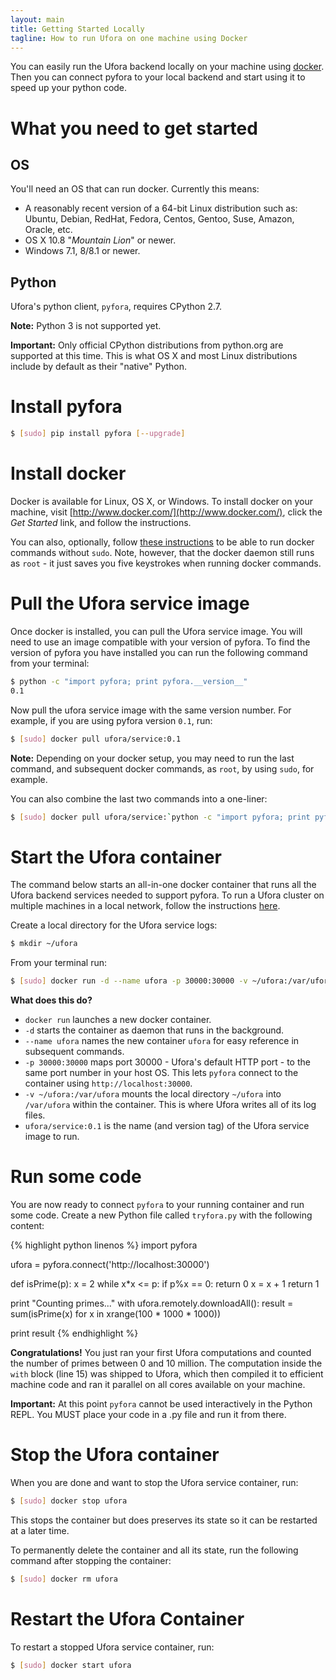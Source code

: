 ```yaml
---
layout: main
title: Getting Started Locally
tagline: How to run Ufora on one machine using Docker
---
```


You can easily run the Ufora backend locally on your machine using [docker](http://www.docker.com/).
Then you can connect pyfora to your local backend and start using it to speed up your python code.

# What you need to get started
## OS
You'll need an OS that can run docker. Currently this means:

- A reasonably recent version of a 64-bit Linux distribution such as: Ubuntu, Debian, RedHat, Fedora, Centos, Gentoo, Suse, Amazon, Oracle, etc.
- OS X 10.8 "*Mountain Lion*" or newer.
- Windows 7.1, 8/8.1 or newer.


## Python
Ufora's python client, `pyfora`, requires CPython 2.7.

**Note:** Python 3 is not supported yet.

**Important:** Only official CPython distributions from python.org are supported at this time.
This is what OS X and most Linux distributions include by default as their "native" Python.


# Install pyfora

```bash
$ [sudo] pip install pyfora [--upgrade]
```

# Install docker
Docker is available for Linux, OS X, or Windows. To install docker on your machine, visit [http://www.docker.com/](http://www.docker.com/), click the *Get Started* link, and follow the instructions.

You can also, optionally, follow [these instructions](http://askubuntu.com/a/477554) to be able to run docker commands without `sudo`. Note, however, that the docker daemon still runs as `root` - it just saves you five keystrokes when running docker commands.


# Pull the Ufora service image
Once docker is installed, you can pull the Ufora service image. You will need to use an image compatible with your version of pyfora.
To find the version of pyfora you have installed you can run the following command from your terminal:

```bash
$ python -c "import pyfora; print pyfora.__version__"
0.1
```

Now pull the ufora service image with the same version number. For example, if you are using pyfora version `0.1`, run:

```bash
$ [sudo] docker pull ufora/service:0.1
```

**Note:** Depending on your docker setup, you may need to run the last command, and subsequent docker commands, as `root`, by using `sudo`, for example.


You can also combine the last two commands into a one-liner:

```bash
$ [sudo] docker pull ufora/service:`python -c "import pyfora; print pyfora.__version__"`
```


# Start the Ufora container

The command below starts an all-in-one docker container that runs all the Ufora backend services needed to support pyfora. To run a Ufora cluster on multiple machines in a local network, follow the instructions [here](getting-started-cluster.html).

Create a local directory for the Ufora service logs:

```bash
$ mkdir ~/ufora
```

From your terminal run:

```bash
$ [sudo] docker run -d --name ufora -p 30000:30000 -v ~/ufora:/var/ufora ufora/service:0.1
```

**What does this do?**

- `docker run` launches a new docker container.
- `-d` starts the container as daemon that runs in the background.
- `--name ufora` names the new container `ufora` for easy reference in subsequent commands.
- `-p 30000:30000` maps port 30000 - Ufora's default HTTP port - to the same port number in your host OS.
This lets `pyfora` connect to the container using `http://localhost:30000`.
- `-v ~/ufora:/var/ufora` mounts the local directory `~/ufora` into `/var/ufora` within the container.
This is where Ufora writes all of its log files.
- `ufora/service:0.1` is the name (and version tag) of the Ufora service image to run.


# Run some code

You are now ready to connect `pyfora` to your running container and run some code.
Create a new Python file called `tryfora.py` with the following content:

{% highlight python linenos %}
import pyfora

ufora = pyfora.connect('http://localhost:30000')

def isPrime(p):
    x = 2
    while x*x <= p:
        if p%x == 0:
            return 0
        x = x + 1
    return 1

print "Counting primes..."
with ufora.remotely.downloadAll():
    result = sum(isPrime(x) for x in xrange(100 * 1000 * 1000))

print result
{% endhighlight %}

**Congratulations!** You just ran your first Ufora computations and counted the number of primes between
0 and 10 million. The computation inside the `with` block (line 15) was shipped to Ufora, which then compiled it
to efficient machine code and ran it parallel on all cores available on your machine.

**Important:** At this point `pyfora` cannot be used interactively in the Python REPL. You MUST place your code in a .py file and run it from there.


# Stop the Ufora container

When you are done and want to stop the Ufora service container, run:

```bash
$ [sudo] docker stop ufora
```

This stops the container but does preserves its state so it can be restarted at a later time.

To permanently delete the container and all its state, run the following command after stopping the container:

```bash
$ [sudo] docker rm ufora
```


# Restart the Ufora Container

To restart a stopped Ufora service container, run:

```bash
$ [sudo] docker start ufora
```
